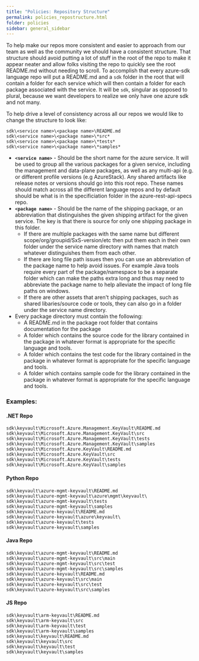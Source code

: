 ```yaml
---
title: "Policies: Repository Structure"
permalink: policies_repostructure.html
folder: policies
sidebar: general_sidebar
---
```


To help make our repos more consistent and easier to approach from our team as well as the community we should have a consistent structure. That structure should avoid putting a lot of stuff in the root of the repo to make it appear neater and allow folks visiting the repo to quickly see the root README.md without needing to scroll. To accomplish that every azure-sdk language repo will put a README.md and a `sdk` folder in the root that will contain a folder for each service which will then contain a folder for each package associated with the service. It will be `sdk`, singular as opposed to plural, because we want developers to realize we only have one azure sdk and not many.

To help drive a level of consistency across all our repos we would like to change the structure to look like:

```
sdk\<service name>\<package name>\README.md
sdk\<service name>\<package name>\*src*
sdk\<service name>\<package name>\*tests*
sdk\<service name>\<package name>\*samples*
```

- **`<service name>`** - Should be the short name for the azure service. It will be used to group all the various packages for a given service, including the management and data-plane packages, as well as any multi-api (e.g. or different profile versions (e.g AzureStack). Any shared artifacts like release notes or versions should go into this root repo. These names should match across all the different language repos and by default should be what is in the specificiation folder in the azure-rest-api-specs repo.
- **`<package name>`** - Should be the name of the shipping package, or an abbreviation that distinguishes the given shipping artifact for the given service. The key is that there is source for only one shipping package in this folder.
    - If there are multiple packages with the same name but different scope/org/groupid/SxS-version/etc then put them each in their own folder under the service name directory with names that match whatever distinguishes them from each other.
    - If there are long file path issues then you can use an abbreviation of the package name to help avoid issues. For example Java tools require every part of the package/namespace to be a separate folder which can make the paths extra long and thus may need to abbreviate the package name to help alleviate the impact of long file paths on windows.
    - If there are other assets that aren't shipping packages, such as shared libaries/source code or tools, they can also go in a folder under the service name directory.
- Every package directory must contain the following:
    - A README.md in the package root folder that contains documentation for the package
    - A folder which contains the source code for the library contained in the package in whatever format is appropriate for the specific language and tools.
    - A folder which contains the test code for the library contained in the package in whatever format is appropriate for the specific language and tools.
    - A folder which contains sample code for the library contained in the package in whatever format is appropriate for the specific language and tools.

### Examples:

#### .NET Repo
```
sdk\keyvault\Microsoft.Azure.Management.KeyVault\README.md
sdk\keyvault\Microsoft.Azure.Management.KeyVault\src
sdk\keyvault\Microsoft.Azure.Management.KeyVault\tests
sdk\keyvault\Microsoft.Azure.Management.KeyVault\samples
sdk\keyvault\Microsoft.Azure.KeyVault\README.md
sdk\keyvault\Microsoft.Azure.KeyVault\src
sdk\keyvault\Microsoft.Azure.KeyVault\tests
sdk\keyvault\Microsoft.Azure.KeyVault\samples
```

#### Python Repo
```
sdk\keyvault\azure-mgmt-keyvault\README.md
sdk\keyvault\azure-mgmt-keyvault\azure\mgmt\keyvault\
sdk\keyvault\azure-mgmt-keyvault\tests
sdk\keyvault\azure-mgmt-keyvault\samples
sdk\keyvault\azure-keyvault\README.md
sdk\keyvault\azure-keyvault\azure\keyvault\
sdk\keyvault\azure-keyvault\tests
sdk\keyvault\azure-keyvault\samples
```

#### Java Repo
```
sdk\keyvault\azure-mgmt-keyvault\README.md
sdk\keyvault\azure-mgmt-keyvault\src\main
sdk\keyvault\azure-mgmt-keyvault\src\test
sdk\keyvault\azure-mgmt-keyvault\src\samples
sdk\keyvault\azure-keyvault\README.md
sdk\keyvault\azure-keyvault\src\main
sdk\keyvault\azure-keyvault\src\test
sdk\keyvault\azure-keyvault\src\samples
```

#### JS Repo
```
sdk\keyvault\arm-keyvault\README.md
sdk\keyvault\arm-keyvault\src
sdk\keyvault\arm-keyvault\test
sdk\keyvault\arm-keyvault\samples
sdk\keyvault\keyvault\README.md
sdk\keyvault\keyvault\src
sdk\keyvault\keyvault\test
sdk\keyvault\keyvault\samples
```